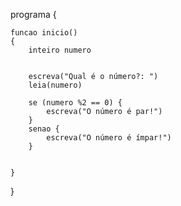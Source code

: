 programa
{
	
	funcao inicio()
	{
		inteiro numero

		
		escreva("Qual é o número?: ")
		leia(numero)

		se (numero %2 == 0) {
			escreva("O número é par!")
		}
		senao {
			escreva("O número é ímpar!")
		}

		
	}
}
